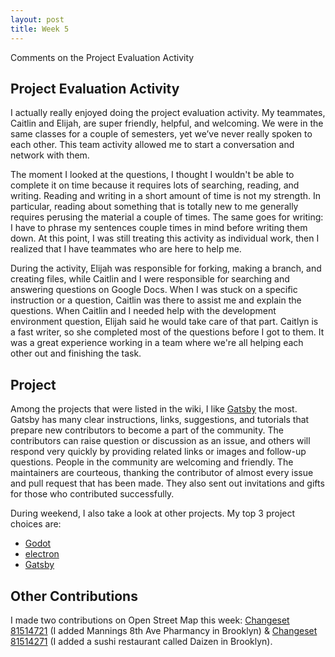 ```yaml
---
layout: post
title: Week 5
---
```


Comments on the Project Evaluation Activity

Project Evaluation Activity
---

I actually really enjoyed doing the project evaluation activity. My teammates, Caitlin and Elijah, are super friendly, helpful, and welcoming. We were in the same classes for a couple of semesters, yet we’ve never really spoken to each other. This team activity allowed me to start a conversation and network with them. 

The moment I looked at the questions, I thought I wouldn't be able to complete it on time because it requires lots of searching, reading, and writing. Reading and writing in a short amount of time is not my strength. In particular, reading about something that is totally new to me generally requires perusing the material a couple of times. The same goes for writing: I have to phrase my sentences couple times in mind before writing them down. At this point, I was still treating this activity as individual work, then I realized that I have teammates who are here to help me.

During the activity, Elijah was responsible for forking, making a branch, and creating files, while Caitlin and I were responsible for searching and answering questions on Google Docs. When I was stuck on a specific instruction or a question, Caitlin was there to assist me and explain the questions. When Caitlin and I needed help with the development environment question, Elijah said he would take care of that part. Caitlyn is a fast writer, so she completed most of the questions before I got to them. It was a great experience working in a team where we're all helping each other out and finishing the task.


Project
---
Among the projects that were listed in the wiki, I like [Gatsby](https://www.gatsbyjs.org/) the most. Gatsby has many clear instructions, links, suggestions, and tutorials that prepare new contributors to become a part of the community. The contributors can raise question or discussion as an issue, and others will respond very quickly by providing related links or images and follow-up questions. People in the community are welcoming and friendly. The maintainers are courteous, thanking the contributor of almost every issue and pull request that has been made. They also sent out invitations and gifts for those who contributed successfully. 

During weekend, I also take a look at other projects. My top 3 project choices are:

- [Godot](https://github.com/godotengine/godot/labels/junior%20job)
- [electron](https://github.com/electron/electron/issues/22379)
- [Gatsby](https://www.gatsbyjs.org/)


Other Contributions
---
I made two contributions on Open Street Map this week: [Changeset 81514721](https://www.openstreetmap.org/changeset/81514721) (I added Mannings 8th Ave Pharmancy in Brooklyn) & [Changeset 81514271](https://www.openstreetmap.org/changeset/81514271) (I added a sushi restaurant called Daizen in Brooklyn).
